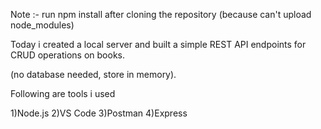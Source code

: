 Note :- run npm install after cloning the repository (because can't upload node_modules)

Today i created a local server and built a simple REST API endpoints for CRUD operations on books.

(no database needed, store in memory).

Following are tools i used

1)Node.js
2)VS Code
3)Postman
4)Express
